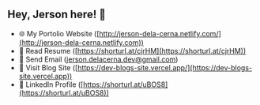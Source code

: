 ## Hey, Jerson here! 👋

-   🌐 My Portolio Website ([http://jerson-dela-cerna.netlify.com/](http://jerson-dela-cerna.netlify.com))
-   🧔 Read Resume ([https://shorturl.at/cjrHM](https://shorturl.at/cjrHM))
-   📧 Send Email ([jerson.delacerna.dev@gmail.com](http://jerson-dela-cerna.netlify.com))
-   📰 Visit Blog Site ([https://dev-blogs-site.vercel.app/](https://dev-blogs-site.vercel.app))
-   💼 LinkedIn Profile ([https://shorturl.at/uBOS8](https://shorturl.at/uBOS8))
